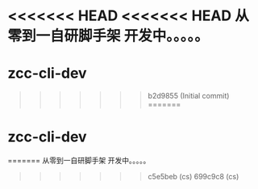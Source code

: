 <<<<<<< HEAD
<<<<<<< HEAD
从零到一自研脚手架
开发中。。。。。
=======
# zcc-cli-dev
>>>>>>> b2d9855 (Initial commit)
=======
# zcc-cli-dev
=======
从零到一自研脚手架
开发中。。。。。
>>>>>>> c5e5beb (cs)
>>>>>>> 699c9c8 (cs)
